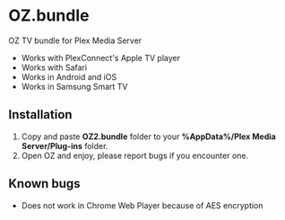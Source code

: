 OZ.bundle
=============

OZ TV bundle for Plex Media Server

 - Works with PlexConnect's Apple TV player
 - Works with Safari
 - Works in Android and iOS
 - Works in Samsung Smart TV

Installation
------------

1. Copy and paste **OZ2.bundle** folder to your **%AppData%/Plex Media Server/Plug-ins** folder.
2. Open OZ and enjoy, please report bugs if you encounter one.

Known bugs
----------

* Does not work in Chrome Web Player because of AES encryption
